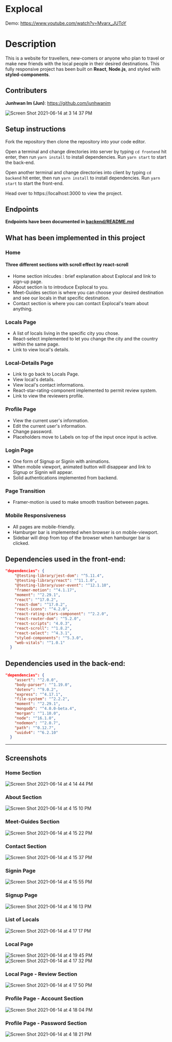 
# Explocal


Demo: https://www.youtube.com/watch?v=Mvarx_JUToY

# Description

This is a website for travellers, new-comers or anyone who plan to travel or make new friends with the local people in their desired destinations. This fully responsive project has been built on **React**, **Node.js**, and styled with **styled-components**.

## Contributers

**Junhwan Im (Jun)**: https://github.com/junhwanim

![Screen Shot 2021-06-14 at 3 14 37 PM](https://user-images.githubusercontent.com/77517752/121947172-be964280-cd23-11eb-9a03-365d8ccb118d.jpg)




## Setup instructions

Fork the repository then clone the repository into your code editor.

Open a terminal and change directories into server by typing `cd frontend` hit enter, then run `yarn install` to install dependencies. Run `yarn start` to start the back-end.

Open another terminal and change directories into client by typing `cd backend` hit enter, then run `yarn install` to install dependencies. Run `yarn start` to start the front-end.

Head over to https://localhost:3000 to view the project.

## Endpoints

**Endpoints have been documented in [backend/README.md](https://github.com/junhwanim/Explocal/blob/main/backend/README.md)**

## What has been implemented in this project

### Home
#### Three different sections with scroll effect by **react-scroll**
- Home section inlcudes : brief explanation about Explocal and link to sign-up page.
- About section is to introduce Explocal to you.
- Meet-Guides section is where you can choose your desired destination and see our locals in that specific destination.
- Contact section is where you can contact Explocal's team about anything.

### Locals Page
- A list of locals living in the specific city you chose.
- React-select implemented to let you change the city and the country within the same page.
- Link to view local's details.

### Local-Details Page
- Link to go back to Locals Page.
- View local's details.
- View local's contact informations.
- React-star-rating-component implemented to permit review system.
- Link to view the reviewers profile.

### Profile Page
- View the current user's information.
- Edit the current user's information.
- Change password.
- Placeholders move to Labels on top of the input once input is active.

### Login Page
- One form of Signup or Signin with animations.
- When mobile viewport, animated button will disappear and link to Signup or Signin will appear.
- Solid authentications implemented from backend.

### Page Transition
- Framer-motion is used to make smooth trasition between pages.

### Mobile Responsiveness 
- All pages are mobile-friendly.
- Hamburger bar is implemented when browser is on mobile-viewport.
- Sidebar will drop from top of the browser when hamburger bar is clicked.

## Dependencies used in the front-end:
```json
"dependencies": {
    "@testing-library/jest-dom": "^5.11.4",
    "@testing-library/react": "^11.1.0",
    "@testing-library/user-event": "^12.1.10",
    "framer-motion": "^4.1.17",
    "moment": "^2.29.1",
    "react": "^17.0.2",
    "react-dom": "^17.0.2",
    "react-icons": "^4.2.0",
    "react-rating-stars-component": "^2.2.0",
    "react-router-dom": "^5.2.0",
    "react-scripts": "4.0.3",
    "react-scroll": "^1.8.2",
    "react-select": "^4.3.1",
    "styled-components": "^5.3.0",
    "web-vitals": "^1.0.1"
  }
```

## Dependencies used in the back-end:
```json
"dependencies": {
    "assert": "^2.0.0",
    "body-parser": "^1.19.0",
    "dotenv": "^9.0.2",
    "express": "^4.17.1",
    "file-system": "^2.2.2",
    "moment": "^2.29.1",
    "mongodb": "^4.0.0-beta.4",
    "morgan": "^1.10.0",
    "node": "^16.1.0",
    "nodemon": "^2.0.7",
    "path": "^0.12.7",
    "uuidv4": "^6.2.10"
  }
```
---
## Screenshots

### Home Section
![Screen Shot 2021-06-14 at 4 14 44 PM](https://user-images.githubusercontent.com/77517752/121954701-0f5e6900-cd2d-11eb-8b6e-85a91704f106.jpg)

### About Section
![Screen Shot 2021-06-14 at 4 15 10 PM](https://user-images.githubusercontent.com/77517752/121954751-1be2c180-cd2d-11eb-8b34-2f71d524cf51.jpg)

### Meet-Guides Section
![Screen Shot 2021-06-14 at 4 15 22 PM](https://user-images.githubusercontent.com/77517752/121954792-269d5680-cd2d-11eb-9d6f-1ace31329b26.jpg)

### Contact Section
![Screen Shot 2021-06-14 at 4 15 37 PM](https://user-images.githubusercontent.com/77517752/121954824-2f8e2800-cd2d-11eb-94c5-87746623be35.jpg)

### Signin Page
![Screen Shot 2021-06-14 at 4 15 55 PM](https://user-images.githubusercontent.com/77517752/121954857-3ae15380-cd2d-11eb-9707-bb1b5fda9eba.jpg)

### Signup Page
![Screen Shot 2021-06-14 at 4 16 13 PM](https://user-images.githubusercontent.com/77517752/121954889-446abb80-cd2d-11eb-8d2d-9685475c3833.jpg)

### List of Locals
![Screen Shot 2021-06-14 at 4 17 17 PM](https://user-images.githubusercontent.com/77517752/121954926-551b3180-cd2d-11eb-9ce9-8734de754f30.jpg)

### Local Page
![Screen Shot 2021-06-14 at 4 19 45 PM](https://user-images.githubusercontent.com/77517752/121954979-649a7a80-cd2d-11eb-871e-f4a00ac68464.jpg)
![Screen Shot 2021-06-14 at 4 17 32 PM](https://user-images.githubusercontent.com/77517752/121954994-682e0180-cd2d-11eb-8a1a-e10bc707317b.jpg)

### Local Page - Review Section
![Screen Shot 2021-06-14 at 4 17 50 PM](https://user-images.githubusercontent.com/77517752/121955048-7714b400-cd2d-11eb-8d27-f6890c766008.jpg)

### Profile Page - Account Section
![Screen Shot 2021-06-14 at 4 18 04 PM](https://user-images.githubusercontent.com/77517752/121955132-8f84ce80-cd2d-11eb-8473-a13c629997e5.jpg)

### Profile Page - Password Section
![Screen Shot 2021-06-14 at 4 18 21 PM](https://user-images.githubusercontent.com/77517752/121955171-9b709080-cd2d-11eb-9a0d-b174cd21169e.jpg)


